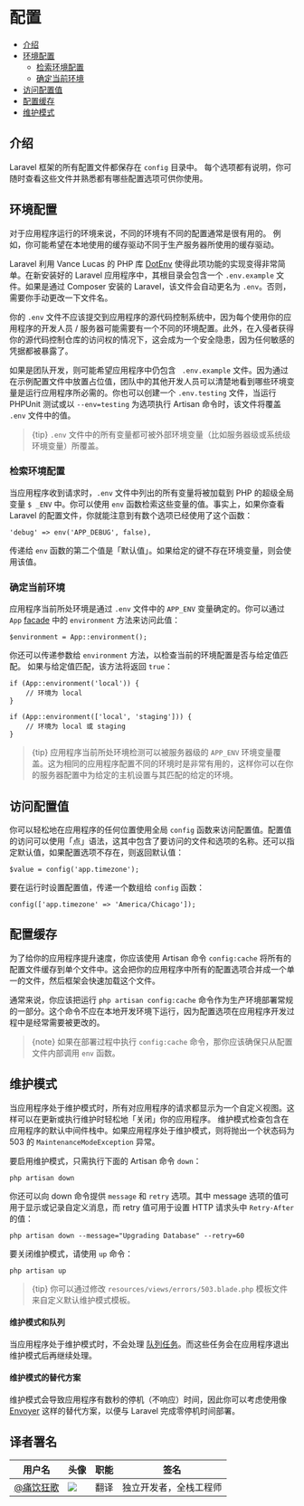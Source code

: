 # 配置

- [介绍](#introduction)
- [环境配置](#environment-configuration)
    - [检索环境配置](#retrieving-environment-configuration)
    - [确定当前环境](#determining-the-current-environment)
- [访问配置值](#accessing-configuration-values)
- [配置缓存](#configuration-caching)
- [维护模式](#maintenance-mode)

<a name="introduction"></a>
## 介绍

Laravel 框架的所有配置文件都保存在 `config` 目录中。 每个选项都有说明，你可随时查看这些文件并熟悉都有哪些配置选项可供你使用。

<a name="environment-configuration"></a>
## 环境配置

对于应用程序运行的环境来说，不同的环境有不同的配置通常是很有用的。 例如，你可能希望在本地使用的缓存驱动不同于生产服务器所使用的缓存驱动。

Laravel 利用 Vance Lucas 的 PHP 库 [DotEnv](https://github.com/vlucas/phpdotenv) 使得此项功能的实现变得非常简单。在新安装好的 Laravel 应用程序中，其根目录会包含一个 `.env.example` 文件。如果是通过 Composer 安装的 Laravel，该文件会自动更名为 `.env`。否则，需要你手动更改一下文件名。

你的 `.env` 文件不应该提交到应用程序的源代码控制系统中，因为每个使用你的应用程序的开发人员 / 服务器可能需要有一个不同的环境配置。此外，在入侵者获得你的源代码控制仓库的访问权的情况下，这会成为一个安全隐患，因为任何敏感的凭据都被暴露了。

如果是团队开发，则可能希望应用程序中仍包含 ` .env.example` 文件。因为通过在示例配置文件中放置占位值，团队中的其他开发人员可以清楚地看到哪些环境变量是运行应用程序所必需的。你也可以创建一个 `.env.testing` 文件，当运行 PHPUnit 测试或以 `--env=testing` 为选项执行 Artisan 命令时，该文件将覆盖 `.env` 文件中的值。

> {tip} `.env` 文件中的所有变量都可被外部环境变量（比如服务器级或系统级环境变量）所覆盖。

<a name="retrieving-environment-configuration"></a>
### 检索环境配置

当应用程序收到请求时，`.env` 文件中列出的所有变量将被加载到 PHP 的超级全局变量 `$ _ENV` 中。你可以使用 `env` 函数检索这些变量的值。事实上，如果你查看 Laravel 的配置文件，你就能注意到有数个选项已经使用了这个函数：

    'debug' => env('APP_DEBUG', false),

传递给 `env` 函数的第二个值是「默认值」。如果给定的键不存在环境变量，则会使用该值。

<a name="determining-the-current-environment"></a>
### 确定当前环境

应用程序当前所处环境是通过 `.env` 文件中的 `APP_ENV` 变量确定的。你可以通过 `App` [facade](/docs/{{version}}/facades) 中的 `environment`  方法来访问此值：

    $environment = App::environment();

你还可以传递参数给 `environment` 方法，以检查当前的环境配置是否与给定值匹配。 如果与给定值匹配，该方法将返回 `true`：

    if (App::environment('local')) {
        // 环境为 local
    }
    
    if (App::environment(['local', 'staging'])) {
        // 环境为 local 或 staging
    }

> {tip} 应用程序当前所处环境检测可以被服务器级的 `APP_ENV` 环境变量覆盖。这为相同的应用程序配置不同的环境时是非常有用的，这样你可以在你的服务器配置中为给定的主机设置与其匹配的给定的环境。

<a name="accessing-configuration-values"></a>
## 访问配置值

你可以轻松地在应用程序的任何位置使用全局 `config` 函数来访问配置值。配置值的访问可以使用「点」语法，这其中包含了要访问的文件和选项的名称。还可以指定默认值，如果配置选项不存在，则返回默认值：

    $value = config('app.timezone');

要在运行时设置配置值，传递一个数组给 `config` 函数：

    config(['app.timezone' => 'America/Chicago']);

<a name="configuration-caching"></a>
## 配置缓存

为了给你的应用程序提升速度，你应该使用 Artisan 命令 `config:cache` 将所有的配置文件缓存到单个文件中。这会把你的应用程序中所有的配置选项合并成一个单一的文件，然后框架会快速加载这个文件。

通常来说，你应该把运行 `php artisan config:cache` 命令作为生产环境部署常规的一部分。这个命令不应在本地开发环境下运行，因为配置选项在应用程序开发过程中是经常需要被更改的。

> {note} 如果在部署过程中执行 `config:cache` 命令，那你应该确保只从配置文件内部调用 `env` 函数。

<a name="maintenance-mode"></a>
## 维护模式

当应用程序处于维护模式时，所有对应用程序的请求都显示为一个自定义视图。这样可以在更新或执行维护时轻松地「关闭」你的应用程序。 维护模式检查包含在应用程序的默认中间件栈中。如果应用程序处于维护模式，则将抛出一个状态码为 503 的 `MaintenanceModeException` 异常。

要启用维护模式，只需执行下面的 Artisan 命令 `down`：

    php artisan down

你还可以向 down 命令提供 `message` 和 `retry` 选项。其中 message 选项的值可用于显示或记录自定义消息，而 retry 值可用于设置 HTTP 请求头中 `Retry-After` 的值：

    php artisan down --message="Upgrading Database" --retry=60

要关闭维护模式，请使用 `up` 命令：

    php artisan up

> {tip} 你可以通过修改 `resources/views/errors/503.blade.php` 模板文件来自定义默认维护模式模板。

#### 维护模式和队列

当应用程序处于维护模式时，不会处理 [队列任务](/docs/{{version}}/queues)。而这些任务会在应用程序退出维护模式后再继续处理。

#### 维护模式的替代方案

维护模式会导致应用程序有数秒的停机（不响应）时间，因此你可以考虑使用像 [Envoyer](https://envoyer.io) 这样的替代方案，以便与 Laravel 完成零停机时间部署。

## 译者署名
| 用户名 | 头像 | 职能 | 签名 |
| --- | --- | --- | --- |
| [@痛饮狂歌](https://laravel-china.org/users/7636) | <img class="avatar-66 rm-style" src="https://dn-phphub.qbox.me/uploads/avatars/7636_1500076845.png?imageView2/1/w/100/h/100"> | 翻译 | 独立开发者，全栈工程师 |

